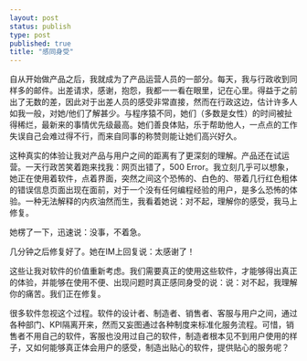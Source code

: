 ```yaml
--- 
layout: post
status: publish
type: post
published: true
title: "感同身受"
---
```


自从开始做产品之后，我就成为了产品运营人员的一部分。每天，我与行政收到同样多的邮件。出差请求，感谢，抱怨，我都一一看在眼里，记在心里。得益于之前出了无数的差，因此对于出差人员的感受非常直接，然而在行政这边，估计许多人如我一般，对她/他们了解甚少。与程序猿不同，她们（多数是女性）的时间被扯得稀烂，最新来的事情优先级最高。她们善良体贴，乐于帮助他人，一点点的工作失误自己会难过得不行，而来自同事的称赞则能让她们高兴好久。

这种真实的体验让我对产品与用户之间的距离有了更深刻的理解。产品还在试运营。一天行政苦笑着跑来找我：网页出错了，500 Error。我立刻几乎可以想象，她正在使用着软件，点着界面，突然之间这个恐怖的、白色的、带着几行红色粗体的错误信息页面出现在面前，对于一个没有任何编程经验的用户，是多么恐怖的体验。一种无法解释的内疚油然而生，我看着她说：对不起，理解你的感受，我马上修复。

她楞了一下，迅速说：没事，不着急。

几分钟之后修复好了。她在IM上回复说：太感谢了！

这些让我对软件的价值重新考虑。我们需要真正的使用这些软件，才能够得出真正的体验，并能够在使用不便、出现问题时真正感同身受的说：说：对不起，我理解你的痛苦。我们正在修复。

很多软件忽视这个过程。软件的设计者、制造者、销售者、客服与用户之间，通过各种部门、KPI隔离开来，然而又妄图通过各种制度来标准化服务流程。可惜，销售者不用自己的软件，客服也没用过自己的软件，制造者根本见不到用户使用的样子，又如何能够真正体会用户的感受，制造出贴心的软件，提供贴心的服务呢？
